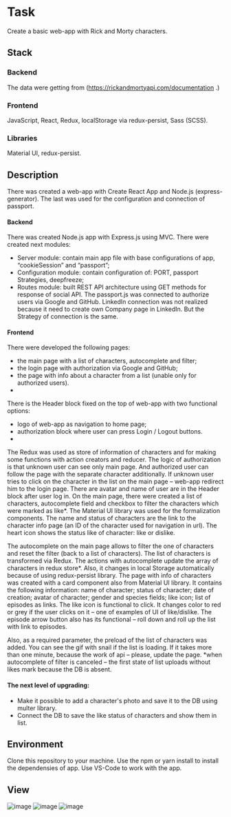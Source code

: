 # Task
Create a basic web-app with Rick and Morty characters.

## Stack
### Backend
The data were getting from (https://rickandmortyapi.com/documentation .)
### Frontend
JavaScript, React, Redux, localStorage via redux-persist, Sass (SCSS).
### Libraries
Material UI, redux-persist.

## Description 
There was created a web-app with Create React App and Node.js (express-generator). The last was used for the configuration and connection of passport.

#### Backend
There was created Node.js app with Express.js using MVC. There were created next modules:
-	Server module: contain main app file with base configurations of app, “cookieSession” and “passport”;
-	Configuration module: contain configuration of: PORT, passport Strategies, deepfreeze;
-	Routes module: built REST API architecture using GET methods for response of social API.
The passport.js was connected to authorize users via Google and GitHub. LinkedIn connection was not realized because it need to create own Company page in LinkedIn. But the Strategy of connection is the same.

#### Frontend
There were developed the following pages:
- the main page with a list of characters, autocomplete and filter;
- the login page with authorization via Google and GitHub;
- the page with info about a character from a list (unable only for authorized users).
- 
There is the Header block fixed on the top of web-app with two functional options:
-	logo of web-app as navigation to home page;
-	authorization block where user can press Login / Logout buttons.
-	
The Redux was used as store of information of characters and for making some functions with action creators and reducer.
The logic of authorization is that unknown user can see only main page. And authorized user can follow the page with the separate character additionally. If unknown user tries to click on the character in the list on the main page – web-app redirect him to the login page. There are avatar and name of user are in the Header block after user log in.
On the main page, there were created a list of characters, autocomplete field and checkbox to filter the characters which were marked as like*. The Material UI library was used for the formalization components. The name and status of characters are the link to the character info page (an ID of the character used for navigation in url). The heart icon shows the status like of character: like or dislike. 

The autocomplete on the main page allows to filter the one of characters and reset the filter (back to a list of characters). The list of characters is transformed via Redux. The actions with autocomplete update the array of characters in redux store*. Also, it changes in local Storage automatically because of using redux-persist library.
The page with info of characters was created with a card component also from Material UI library. It contains the following information: name of character; status of character; date of creation; avatar of character; gender and species fields; like icon; list of episodes as links.
The like icon is functional to click. It changes color to red or grey if the user clicks on it – one of examples of UI of like/dislike. The episode arrow button also has its functional – roll down and roll up the list with link to episodes.

Also, as a required parameter, the preload of the list of characters was added. You can see the gif with snail if the list is loading. If it takes more than one minute, because the work of api – please, update the page.
*when autocomplete of filter is canceled – the first state of list uploads without likes mark because the DB is absent.

#### The next level of upgrading:
-	Make it possible to add a character's photo and save it to the DB using multer library.
-	Connect the DB to save the like status of characters and show them in list.

## Environment
Clone this repository to your machine. Use the npm or yarn install to install the dependensies of app. Use VS-Code to work with the app.

## View
![image](https://user-images.githubusercontent.com/46706194/149401444-28aa685a-440e-4c4b-8784-b8b91a7eccd7.png)
![image](https://user-images.githubusercontent.com/46706194/149402298-493706d6-7075-4c83-9685-a70db52eb8db.png)
![image](https://user-images.githubusercontent.com/46706194/149401933-ff2e5535-cc67-4555-84b8-91854d61c6b7.png)



